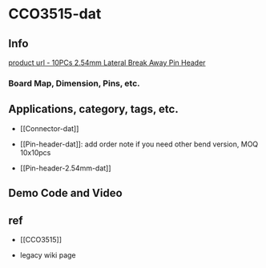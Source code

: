 
# CCO3515-dat

## Info

[product url - 10PCs 2.54mm Lateral Break Away Pin Header](https://www.electrodragon.com/product/10pcs-2-54mm-90-degree-break-away-pin-header/)

### Board Map, Dimension, Pins, etc.

## Applications, category, tags, etc. 

- [[Connector-dat]]

- [[Pin-header-dat]]: add order note if you need other bend version, MOQ 10x10pcs 

- [[Pin-header-2.54mm-dat]]




## Demo Code and Video

## ref 

- [[CCO3515]] 

- legacy wiki page 



